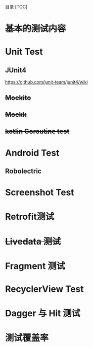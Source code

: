 目录
[TOC]

# ~~基本的测试内容~~

# Unit Test

## JUnit4
https://github.com/junit-team/junit4/wiki

## ~~Mockito~~
## ~~Mockk~~

## ~~kotlin Coroutine test~~

# Android Test
## Robolectric

# Screenshot Test

#  Retrofit测试

# ~~Livedata 测试~~

# Fragment 测试

# RecyclerView Test

# Dagger 与 Hit 测试

# 测试覆盖率






